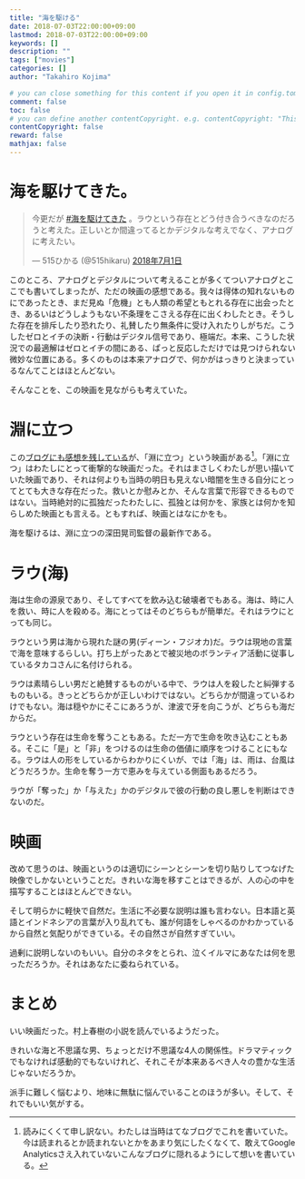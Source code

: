 ```yaml
---
title: "海を駆ける"
date: 2018-07-03T22:00:00+09:00
lastmod: 2018-07-03T22:00:00+09:00
keywords: []
description: ""
tags: ["movies"]
categories: []
author: "Takahiro Kojima"

# you can close something for this content if you open it in config.toml.
comment: false
toc: false
# you can define another contentCopyright. e.g. contentCopyright: "This is an another copyright."
contentCopyright: false
reward: false
mathjax: false
---
```


# 海を駆けてきた。

<blockquote class="twitter-tweet" data-lang="ja"><p lang="ja" dir="ltr">今更だが <a href="https://twitter.com/hashtag/%E6%B5%B7%E3%82%92%E9%A7%86%E3%81%91%E3%81%A6%E3%81%8D%E3%81%9F?src=hash&amp;ref_src=twsrc%5Etfw">#海を駆けてきた</a> 。ラウという存在とどう付き合うべきなのだろうと考えた。正しいとか間違ってるとかデジタルな考えでなく、アナログに考えたい。</p>&mdash; 515ひかる (@515hikaru) <a href="https://twitter.com/515hikaru/status/1013386884951638024?ref_src=twsrc%5Etfw">2018年7月1日</a></blockquote>
<script async src="https://platform.twitter.com/widgets.js" charset="utf-8"></script>

このところ、アナログとデジタルについて考えることが多くてついアナログとここでも書いてしまったが、ただの映画の感想である。我々は得体の知れないものにであったとき、まだ見ぬ「危機」とも人類の希望ともとれる存在に出会ったとき、あるいはどうしようもない不条理をこさえる存在に出くわしたとき。そうした存在を排斥したり恐れたり、礼賛したり無条件に受け入れたりしがちだ。こうしたゼロとイチの決断・行動はデジタル信号であり、極端だ。本来、こうした状況での最適解はゼロとイチの間にある、ぱっと反応しただけでは見つけられない微妙な位置にある。多くのものは本来アナログで、何かがはっきりと決まっているなんてことはほとんどない。

そんなことを、この映画を見ながらも考えていた。

<!--more-->

# 淵に立つ

この[ブログにも感想を残している](https://poem.515hikaru.net/post/2016-10-11-fuchi-main/)が、「淵に立つ」という映画がある[^1]。「淵に立つ」はわたしにとって衝撃的な映画だった。それはまさしくわたしが思い描いていた映画であり、それは何よりも当時の明日も見えない暗闇を生きる自分にとってとても大きな存在だった。救いとか慰みとか、そんな言葉で形容できるものではない。当時絶対的に孤独だったわたしに、孤独とは何かを、家族とは何かを知らしめた映画とも言える。ともすれば、映画とはなにかをも。

[^1]: 読みにくくて申し訳ない。わたしは当時はてなブログでこれを書いていた。今は読まれるとか読まれないとかをあまり気にしたくなくて、敢えてGoogle Analyticsさえ入れていないこんなブログに隠れるようにして想いを書いている。

海を駆けるは、淵に立つの深田晃司監督の最新作である。

# ラウ(海)

海は生命の源泉であり、そしてすべてを飲み込む破壊者でもある。海は、時に人を救い、時に人を殺める。海にとってはそのどちらもが簡単だ。それはラウにとっても同じ。

ラウという男は海から現れた謎の男(ディーン・フジオカ)だ。ラウは現地の言葉で海を意味するらしい。打ち上がったあとで被災地のボランティア活動に従事しているタカコさんに名付けられる。

ラウは素晴らしい男だと絶賛するものがいる中で、ラウは人を殺したと糾弾するものもいる。きっとどちらかが正しいわけではない。どちらかが間違っているわけでもない。海は穏やかにそこにあろうが、津波で牙を向こうが、どちらも海だからだ。

ラウという存在は生命を奪うこともある。ただ一方で生命を吹き込むこともある。そこに「是」と「非」をつけるのは生命の価値に順序をつけることにもなる。ラウは人の形をしているからわかりにくいが、では「海」は、雨は、台風はどうだろうか。生命を奪う一方で恵みを与えている側面もあるだろう。

ラウが「奪った」か「与えた」かのデジタルで彼の行動の良し悪しを判断はできないのだ。

# 映画

改めて思うのは、映画というのは適切にシーンとシーンを切り貼りしてつなげた映像でしかないということだ。きれいな海を移すことはできるが、人の心の中を描写することはほとんどできない。

そして明らかに軽快で自然だ。生活に不必要な説明は誰も言わない。日本語と英語とインドネシアの言葉が入り乱れても、誰が何語をしゃべるのかわかっているから自然と気配りができている。その自然さが自然すぎていい。

過剰に説明しないのもいい。自分のネタをとられ、泣くイルマにあなたは何を思っただろうか。それはあなたに委ねられている。

# まとめ

いい映画だった。村上春樹の小説を読んでいるようだった。

きれいな海と不思議な男、ちょっとだけ不思議な4人の関係性。ドラマティックでもなければ感動的でもないけれど、それこそが本来あるべき人々の豊かな生活じゃないだろうか。

派手に難しく悩むより、地味に無駄に悩んでいることのほうが多い。そして、それでもいい気がする。
